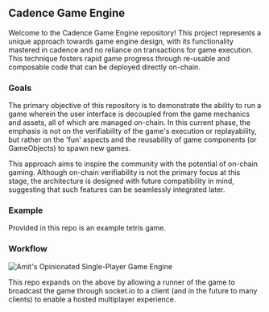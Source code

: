 ## Cadence Game Engine
Welcome to the Cadence Game Engine repository! This project represents a unique approach towards game engine design, with its functionality mastered in cadence and no reliance on transactions for game execution. This technique fosters rapid game progress through re-usable and composable code that can be deployed directly on-chain.

### Goals
The primary objective of this repository is to demonstrate the ability to run a game wherein the user interface is decoupled from the game mechanics and assets, all of which are managed on-chain. In this current phase, the emphasis is not on the verifiability of the game's execution or replayability, but rather on the 'fun' aspects and the reusability of game components (or GameObjects) to spawn new games.

This approach aims to inspire the community with the potential of on-chain gaming. Although on-chain verifiability is not the primary focus at this stage, the architecture is designed with future compatibility in mind, suggesting that such features can be seamlessly integrated later.

### Example
Provided in this repo is an example tetris game. 

### Workflow
![Amit's Opinionated Single-Player Game Engine](https://github.com/aishairzay/CadenceGameEngine/assets/1332984/150df54b-6f6b-47bc-a2a1-44ed35415e31)

This repo expands on the above by allowing a runner of the game to broadcast the game through socket.io to a client (and in the future to many clients) to enable a hosted multiplayer experience.

